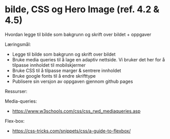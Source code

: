 # bilde, CSS og Hero Image (ref. 4.2 & 4.5)

Hvordan legge til bilde som bakgrunn og skrift over bildet + oppgaver

Læringsmål:
- Legge til bilde som bakgrunn og skrift over bildet
- Bruke media queries til å lage en adaptiv nettside. Vi bruker det her for å tilpasse innholdet til mobilskjermer
- Bruke CSS til å tilpasse marger & sentrere innholdet
- Bruke google fonts til å endre skrifttype
- Publisere sin versjon av oppgaven gjennom github pages

Ressurser: 

Media-queries:
-  https://www.w3schools.com/css/css_rwd_mediaqueries.asp

Flex-box:
-  https://css-tricks.com/snippets/css/a-guide-to-flexbox/
